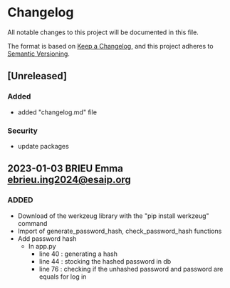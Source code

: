 # Changelog

All notable changes to this project will be documented in this file.

The format is based on [Keep a Changelog](https://keepachangelog.com/en/1.0.0/),
and this project adheres to [Semantic Versioning](https://semver.org/spec/v2.0.0.html).


## [Unreleased]

### Added

- added "changelog.md" file

### Security

- update packages


## 2023-01-03  BRIEU Emma  <ebrieu.ing2024@esaip.org>

### ADDED 

- Download of the werkzeug library with the "pip install werkzeug" command
- Import of generate_password_hash, check_password_hash functions
- Add password hash
    * In app.py
        - line 40 : generating a hash
        - line 44 : stocking the hashed password in db
        - line 76 : checking if the unhashed password and password are equals for log in



[latest main release]: https://github.com/valentin-victor/glorious-blog
